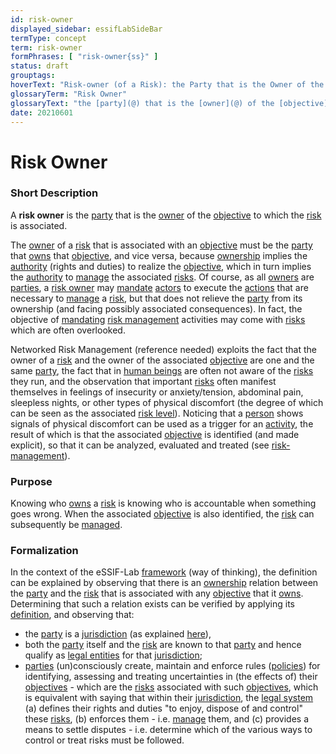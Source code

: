 ```yaml
---
id: risk-owner
displayed_sidebar: essifLabSideBar
termType: concept
term: risk-owner
formPhrases: [ "risk-owner{ss}" ]
status: draft
grouptags:
hoverText: "Risk-owner (of a Risk): the Party that is the Owner of the Objective to which the Risk is associated."
glossaryTerm: "Risk Owner"
glossaryText: "the [party](@) that is the [owner](@) of the [objective](@) to which a [risk](@) is associated."
date: 20210601
---
```


# Risk Owner

### Short Description

A **risk owner** is the [party](@) that is the [owner](@) of the [objective](@) to which the [risk](@) is associated.

The [owner](@) of a [risk](@) that is associated with an [objective](@) must be the [party](@) that [owns](@) that [objective](@), and vice versa, because [ownership](@) implies the [authority](@) (rights and duties) to realize the [objective](@), which in turn implies the [authority](@) to [manage](management@) the associated [risks](@). Of course, as all [owners](@) are [parties](@), a [risk owner](@) may [mandate](@) [actors](@) to execute the [actions](@) that are necessary to [manage](management@) a [risk](@), but that does not relieve the [party](@) from its ownership (and facing possibly associated consequences). In fact, the objective of [mandating](mandate@) [risk management](@) activities may come with [risks](@) which are often overlooked.

Networked Risk Management (reference needed) exploits the fact that the owner of a [risk](@) and the owner of the associated [objective](@) are one and the same [party](@), the fact that in [human beings](human-being@) are often not aware of the [risks](@) they run, and the observation that important [risks](@) often manifest themselves in feelings of insecurity or anxiety/tension, abdominal pain, sleepless nights, or other types of physical discomfort (the degree of which can be seen as the associated [risk level](@)). Noticing that a [person](human-being@) shows signals of physical discomfort can be used as a trigger for an [activity](@), the result of which is that the associated [objective](@) is identified (and made explicit), so that it can be analyzed, evaluated and treated (see [risk-management](@)).

### Purpose

Knowing who [owns](@) a [risk](@) is knowing who is accountable when something goes wrong. When the associated [objective](@) is also identified, the [risk](@) can subsequently be [managed](risk-management@).

### Formalization

In the context of the eSSIF-Lab [framework](@) (way of thinking), the definition can be explained by observing that there is an [ownership](@) relation between the [party](@) and the [risk](@) that is associated with any [objective](@) that it [owns](@). Determining that such a relation exists can be verified by applying its [definition](@), and observing that:
  - the [party](@) is a [jurisdiction](@) (as explained [here](objective@)),
  - both the [party](@) itself and the [risk](@) are known to that [party](@) and hence qualify as [legal entities](legal-entity@) for that [jurisdiction](@);
  - [parties](@) (un)consciously create, maintain and enforce rules ([policies](@)) for identifying, assessing and treating uncertainties in (the effects of) their [objectives](@) - which are the [risks](@) associated with such [objectives](@), which is equivalent with saying that within their [jurisdiction](@), the [legal system](@) (a) defines their rights and duties "to enjoy, dispose of and control" these [risks](@), (b) enforces them - i.e. [manage](management@) them, and (c) provides a means to settle disputes - i.e. determine which of the various ways to control or treat risks must be followed.